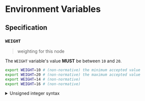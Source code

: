 # Environment Variables

## Specification

### `WEIGHT`

> weighting for this node

The `WEIGHT` variable's value **MUST** be between `10` and `20`.

```bash
export WEIGHT=10 # (non-normative) the minimum accepted value
export WEIGHT=20 # (non-normative) the maximum accepted value
export WEIGHT=14 # (non-normative)
export WEIGHT=16 # (non-normative)
```

<details>
<summary>Unsigned integer syntax</summary>

Unsigned integers can only be specified using decimal (base-10) notation. A
leading sign (`+` or `-`) is not supported and **MUST NOT** be specified.

Internally, the `WEIGHT` variable is represented using an unsigned 16-bit
integer type (`uint16`); any value that overflows this data-type is invalid.

</details>
